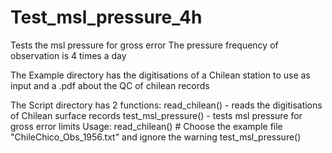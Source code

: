 # Test_msl_pressure_4h

Tests the msl pressure for gross error
The pressure frequency of observation is 4 times a day
 
The Example directory has the digitisations of a Chilean station to use as input and a .pdf about the QC of chilean records
 
The Script directory has 2 functions:
read_chilean() - reads the digitisations of Chilean surface records
test_msl_pressure() - tests msl pressure for gross error limits
Usage: 
read_chilean()  # Choose the example file "ChileChico_Obs_1956.txt" and ignore the warning
test_msl_pressure()
